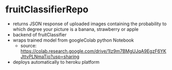 # fruitClassifierRepo

- returns JSON response of uploaded images containing the probability to which degree your picture is a banana, strawberry or apple
- backend of fruitClassifier
- wraps trained model from googleColab python Notebook
  - source: https://colab.research.google.com/drive/1Iz9m7BMgUJqA9EgzF6YKJttvPLNmaTio?usp=sharing
- deploys automatically to heroku platform
